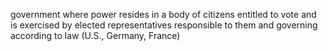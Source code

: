 government where power resides in a body of citizens entitled to vote and is exercised by elected representatives responsible to them and governing according to law (U.S., Germany, France)